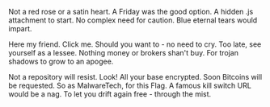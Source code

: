 Not a red rose or a satin heart.
A Friday was the good option.
A hidden .js attachment to start.
No complex need for caution.
Blue eternal tears would impart.

Here my friend. Click me. 
Should you want to - no need to cry.
Too late, see yourself as a lessee.
Nothing money or brokers shan't buy.
For trojan shadows to grow to an apogee.

Not a repository will resist.
Look! All your base encrypted.
Soon Bitcoins will be requested.
So as MalwareTech, for this Flag.
A famous kill switch URL would be a nag.
To let you drift again free - through the mist.
